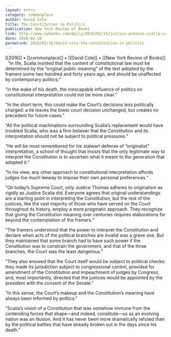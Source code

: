 ```yaml
---
layout: entry
category: commonplace
author: David Cole
title: The Constitution in Politics
publication: New York Review of Books
link: http://www.nybooks.com/daily/2016/02/15/justice-antonin-scalia-constitution-in-politics/
date: 2016-02-16
permalink: 2016/02/16/david-cole-the-constitution-in-politics
---
```


[[2016]] • [[commonplace]] • [[David Cole]] • [[New York Review of Books]]
 
“In life, Scalia insisted that the content of constitutional law must be determined by the “original public meaning” of the text adopted by the framers some two hundred and forty years ago, and should be unaffected by contemporary politics;”

“in the wake of his death, the inescapable influence of politics on constitutional interpretation could not be more clear.”

“In the short term, this could make the Court’s decisions less politically charged: a tie leaves the lower court decision unchanged, but creates no precedent for future cases.”

“All the political machinations surrounding Scalia’s replacement would have troubled Scalia, who was a firm believer that the Constitution and its interpretation should not be subject to political pressures.”

“He will be most remembered for his stalwart defense of “originalist” interpretation, a school of thought that insists that the only legitimate way to interpret the Constitution is to ascertain what it meant to the generation that adopted it.”

“In his view, any other approach to constitutional interpretation affords judges too much leeway to impose their own personal preferences.”

“On today’s Supreme Court, only Justice Thomas adheres to originalism as rigidly as Justice Scalia did. Everyone agrees that original understandings are a starting point in interpreting the Constitution, but the rest of the justices, like the vast majority of those who have served on the Court throughout its history, employ a more pragmatic approach. They recognize that giving the Constitution meaning over centuries requires elaborations far beyond the contemplation of the framers.”

“The framers understood that the power to interpret the Constitution and declare when acts of the political branches are invalid was a grave one. But they maintained that some branch had to have such power if the Constitution was to constrain the government, and that of the three branches, the Court was the least dangerous.”

“They also ensured that the Court itself would be subject to political checks: they made its jurisdiction subject to congressional control, provided for amendment of the Constitution and impeachment of judges by Congress, and, most importantly, directed that the justices would be appointed by the president with the consent of the Senate.”

“In this sense, the Court’s makeup and the Constitution’s meaning have always been informed by politics.”

“Scalia’s vision of a Constitution that was somehow immune from the contending forces that shape—and indeed, constitute—us as an evolving nation was an illusion. And it has never been more dramatically refuted than by the political battles that have already broken out in the days since his death.”

